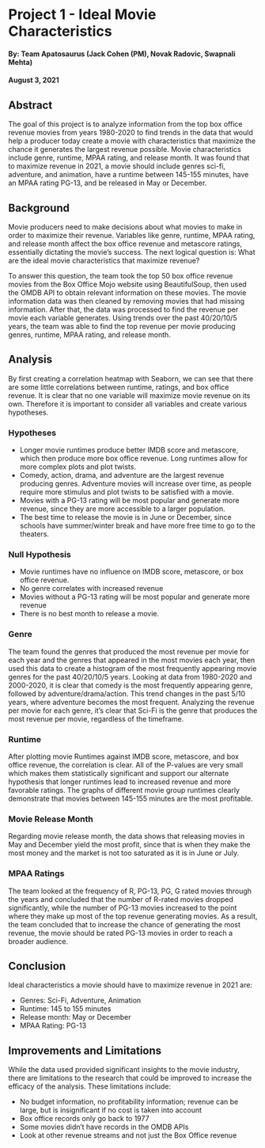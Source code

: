 # Project 1 - Ideal Movie Characteristics
#### By: Team Apatosaurus (Jack Cohen (PM), Novak Radovic, Swapnali Mehta)
#### August 3, 2021

## Abstract
The goal of this project is to analyze information from the top box office revenue movies from years 1980-2020 to find trends in the data that would help a producer today create a movie with characteristics that maximize the chance it generates the largest revenue possible. Movie characteristics include genre, runtime, MPAA rating, and release month. It was found that to maximize revenue in 2021, a movie should include genres sci-fi, adventure, and animation, have a runtime between 145-155 minutes, have an MPAA rating PG-13, and be released in May or December.

## Background
Movie producers need to make decisions about what movies to make in order to maximize their revenue. Variables like genre, runtime, MPAA rating, and release month affect the box office revenue and metascore ratings, essentially dictating the movie’s success. The next logical question is: What are the ideal movie characteristics that maximize revenue?

To answer this question, the team took the top 50 box office revenue movies from the Box Office Mojo website using BeautifulSoup, then used the OMDB API to obtain relevant information on these movies. The movie information data was then cleaned by removing movies that had missing information. After that, the data was processed to find the revenue per movie each variable generates. Using trends over the past 40/20/10/5 years, the team was able to find the top revenue per movie producing genres, runtime, MPAA rating, and release month.

## Analysis

By first creating a correlation heatmap with Seaborn, we can see that there are some little correlations between runtime, ratings, and box office revenue. It is clear that no one variable will maximize movie revenue on its own. Therefore it is important to consider all variables and create various hypotheses.

### Hypotheses
* Longer movie runtimes produce better IMDB score and metascore, which then produce more box office revenue. Long runtimes allow for more complex plots and plot twists.
* Comedy, action, drama, and adventure are the largest revenue producing genres. Adventure movies will increase over time, as people require more stimulus and plot twists to be satisfied with a movie.
* Movies with a PG-13 rating will be most popular and generate more revenue, since they are more accessible to a larger population.
* The best time to release the movie is in June or December, since schools have summer/winter break and have more free time to go to the theaters.

### Null Hypothesis
* Movie runtimes have no influence on IMDB score, metascore, or box office revenue.
* No genre correlates with increased revenue
* Movies without a PG-13 rating will be most popular and generate more revenue
* There is no best month to release a movie.

### Genre
The team found the genres that produced the most revenue per movie for each year and the genres that appeared in the most movies each year, then used this data to create a histogram of the most frequently appearing movie genres for the past 40/20/10/5 years. Looking at data from 1980-2020 and 2000-2020, it is clear that comedy is the most frequently appearing genre, followed by adventure/drama/action. This trend changes in the past 5/10 years, where adventure becomes the most frequent. Analyzing the revenue per movie for each genre, it’s clear that Sci-Fi is the genre that produces the most revenue per movie, regardless of the timeframe.

### Runtime
After plotting movie Runtimes against IMDB score, metascore, and box office revenue, the correlation is clear. All of the P-values are very small which makes them statistically significant and support our alternate hypothesis that longer runtimes lead to increased revenue and more favorable ratings. The graphs of different movie group runtimes clearly demonstrate that movies between 145-155 minutes are the most profitable.

### Movie Release Month
Regarding movie release month, the data shows that releasing movies in May and December yield the most profit, since that is when they make the most money and the market is not too saturated as it is in June or July. 

### MPAA Ratings
The team looked at the frequency of R, PG-13, PG, G rated movies through the years and concluded that the number of R-rated movies dropped significantly, while the number of PG-13 movies increased to the point where they make up most of the top revenue generating movies. As a result, the team concluded that to increase the chance of generating the most revenue, the movie should be rated PG-13 movies in order to reach a broader audience.

## Conclusion

Ideal characteristics a movie should have to maximize revenue in 2021 are:
* Genres: Sci-Fi, Adventure, Animation
* Runtime: 145 to 155 minutes
* Release month: May or December
* MPAA Rating: PG-13

## Improvements and Limitations

While the data used provided significant insights to the movie industry, there are limitations to the research that could be improved to increase the efficacy of the analysis. These limitations include:
* No budget information, no profitability information; revenue can be large, but is insignificant if no cost is taken into account
* Box office records only go back to 1977
* Some movies didn’t have records in the OMDB APIs
* Look at other revenue streams and not just the Box Office revenue
